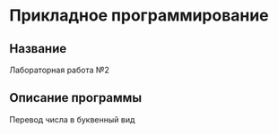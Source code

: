 # Прикладное программирование
## Название
Лабораторная работа №2
## Описание программы 
Перевод числа в буквенный вид
